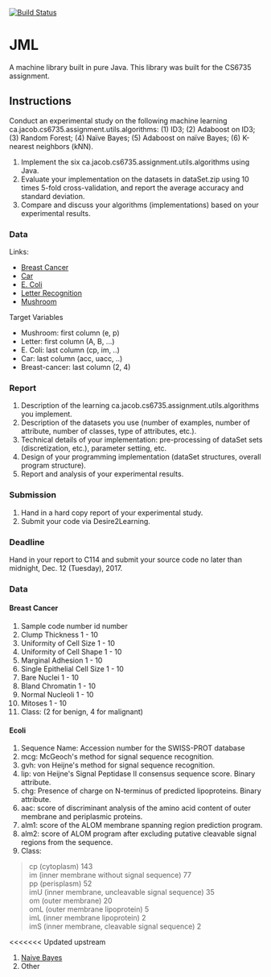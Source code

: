 [![Build Status](https://travis-ci.org/jacsmith21/jml.png?branch=master)](https://travis-ci.org/jacsmith21/jml)

# JML
A machine library built in pure Java. This library was built for the CS6735 assignment.

## Instructions
Conduct an experimental study on the following machine learning ca.jacob.cs6735.assignment.utils.algorithms: (1) ID3; (2) Adaboost on ID3; (3) Random Forest; (4) Naïve Bayes; (5) Adaboost on naïve Bayes; (6) K-nearest neighbors (kNN).

1. Implement the six ca.jacob.cs6735.assignment.utils.algorithms using Java.
2. Evaluate your implementation on the datasets in dataSet.zip using 10 times 5-fold cross-validation, and report the average accuracy and standard deviation.
3. Compare and discuss your algorithms (implementations) based on your experimental results.

### Data
Links:
* [Breast Cancer](http://archive.ics.uci.edu/ml/datasets/Breast+Cancer+Wisconsin+%28Diagnostic%29) 
* [Car](http://archive.ics.uci.edu/ml/datasets/Car+Evaluation) 
* [E. Coli](http://archive.ics.uci.edu/ml/datasets/Ecoli)  
* [Letter Recognition](http://archive.ics.uci.edu/ml/datasets/Letter+Recognition)  
* [Mushroom](http://archive.ics.uci.edu/ml/datasets/Mushroom)

Target Variables
* Mushroom: first column (e, p)
* Letter: first column (A, B, ...)
* E. Coli: last column (cp, im, ..)
* Car: last column (acc, uacc, ..)
* Breast-cancer: last column (2, 4)

### Report
1. Description of the learning ca.jacob.cs6735.assignment.utils.algorithms you implement.  
1. Description of the datasets you use (number of examples, number of attribute, number of classes, type of attributes, etc.).  
1. Technical details of your implementation: pre-processing of dataSet sets (discretization, etc.), parameter setting, etc.  
1. Design of your programming implementation (dataSet structures, overall program structure).  
1. Report and analysis of your experimental results.  

### Submission

1. Hand in a hard copy report of your experimental study.
2. Submit your code via Desire2Learning.

### Deadline
Hand in your report to C114 and submit your source code no later than midnight, Dec. 12 (Tuesday), 2017.

### Data
#### Breast Cancer
   1. Sample code number            id number
   2. Clump Thickness               1 - 10
   3. Uniformity of Cell Size       1 - 10
   4. Uniformity of Cell Shape      1 - 10
   5. Marginal Adhesion             1 - 10
   6. Single Epithelial Cell Size   1 - 10
   7. Bare Nuclei                   1 - 10
   8. Bland Chromatin               1 - 10
   9. Normal Nucleoli               1 - 10
  10. Mitoses                       1 - 10
  11. Class:                        (2 for benign, 4 for malignant)
  
#### Ecoli
  1.  Sequence Name: Accession number for the SWISS-PROT database
  2.  mcg: McGeoch's method for signal sequence recognition.
  3.  gvh: von Heijne's method for signal sequence recognition.
  4.  lip: von Heijne's Signal Peptidase II consensus sequence score.
           Binary attribute.
  5.  chg: Presence of charge on N-terminus of predicted lipoproteins.
	   Binary attribute.
  6.  aac: score of discriminant analysis of the amino acid content of
	   outer membrane and periplasmic proteins.
  7. alm1: score of the ALOM membrane spanning region prediction program.
  8. alm2: score of ALOM program after excluding putative cleavable signal
	   regions from the sequence.
  9. Class:   
  >cp  (cytoplasm)                                    143  
    im  (inner membrane without signal sequence)        77                 
    pp  (perisplasm)                                    52  
    imU (inner membrane, uncleavable signal sequence)   35  
    om  (outer membrane)                                20  
    omL (outer membrane lipoprotein)                     5  
    imL (inner membrane lipoprotein)                     2  
    imS (inner membrane, cleavable signal sequence)      2 
    
<<<<<<< Updated upstream
1. [Naive Bayes](https://stats.stackexchange.com/questions/136577/how-to-deal-with-mixture-of-continuous-and-discrete-features-when-using-naive-ba)
1. Other

